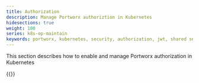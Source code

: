 ```yaml
---
title: Authorization
description: Manage Portworx authoriztion in Kubernetes
hidesections: true
weight: 100
series: k8s-op-maintain
keywords: portworx, kubernetes, security, authorization, jwt, shared secret
---
```


This section describes how to enable and manage Portworx authorization in
Kubernetes

{{<homelist series="k8s-op-maintain-auth">}}
